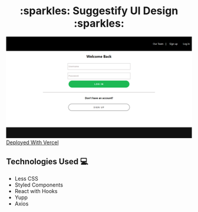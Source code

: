 <h1 align="center"> :sparkles: Suggestify UI Design :sparkles: </h1>
           
<img src="./suggestify_ss_1.png" />
<a href="https://suggestify-ui-design.vercel.app/">Deployed With Vercel</a>

## Technologies Used :computer:
- Less CSS
- Styled Components
- React with Hooks
- Yupp
- Axios
